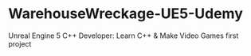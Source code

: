 # WarehouseWreckage-UE5-Udemy
Unreal Engine 5 C++ Developer: Learn C++ &amp; Make Video Games first project
